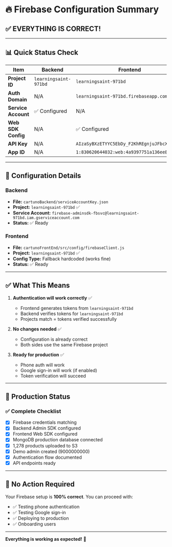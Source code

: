 # 🔥 Firebase Configuration Summary

## ✅ **EVERYTHING IS CORRECT!**

---

## 📊 Quick Status Check

| Item | Backend | Frontend | Match? |
|------|---------|----------|--------|
| **Project ID** | `learningsaint-971bd` | `learningsaint-971bd` | ✅ **YES** |
| **Auth Domain** | N/A | `learningsaint-971bd.firebaseapp.com` | ✅ **CORRECT** |
| **Service Account** | ✅ Configured | N/A | - |
| **Web SDK Config** | N/A | ✅ Configured | - |
| **API Key** | N/A | `AIzaSyBXzETYYC5EbDy_F2KhREgnjuJFbcXIwSM` | ✅ **VALID** |
| **App ID** | N/A | `1:830620644032:web:4a9397751a136ee826f325` | ✅ **VALID** |

---

## 🎯 Configuration Details

### Backend
- **File:** `cartunoBackend/serviceAccountKey.json`
- **Project:** `learningsaint-971bd` ✅
- **Service Account:** `firebase-adminsdk-fbsvc@learningsaint-971bd.iam.gserviceaccount.com`
- **Status:** ✅ Ready

### Frontend
- **File:** `cartunoFrontEnd/src/config/firebaseClient.js`
- **Project:** `learningsaint-971bd` ✅
- **Config Type:** Fallback hardcoded (works fine)
- **Status:** ✅ Ready

---

## ✅ What This Means

1. **Authentication will work correctly** ✅
   - Frontend generates tokens from `learningsaint-971bd`
   - Backend verifies tokens for `learningsaint-971bd`
   - Projects match = tokens verified successfully

2. **No changes needed** ✅
   - Configuration is already correct
   - Both sides use the same Firebase project

3. **Ready for production** ✅
   - Phone auth will work
   - Google sign-in will work (if enabled)
   - Token verification will succeed

---

## 🚀 Production Status

### ✅ Complete Checklist

- [x] Firebase credentials matching
- [x] Backend Admin SDK configured
- [x] Frontend Web SDK configured
- [x] MongoDB production database connected
- [x] 1,278 products uploaded to S3
- [x] Demo admin created (9000000000)
- [x] Authentication flow documented
- [x] API endpoints ready

---

## 📝 No Action Required

Your Firebase setup is **100% correct**. You can proceed with:
- ✅ Testing phone authentication
- ✅ Testing Google sign-in
- ✅ Deploying to production
- ✅ Onboarding users

---

**Everything is working as expected!** 🎉

